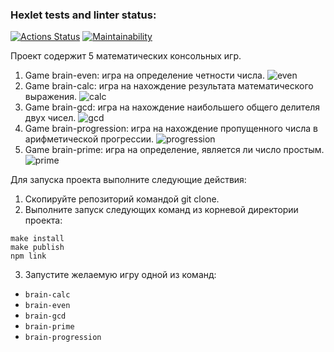 ### Hexlet tests and linter status:
[![Actions Status](https://github.com/E1iza/frontend-project-44/actions/workflows/hexlet-check.yml/badge.svg)](https://github.com/E1iza/frontend-project-44/actions)
[![Maintainability](https://api.codeclimate.com/v1/badges/a04beb7f04046d0d0199/maintainability)](https://codeclimate.com/github/E1iza/frontend-project-44/maintainability)

Проект содержит 5 математических консольных игр.
1) Game brain-even: игра на определение четности числа.
![even](https://github.com/E1iza/frontend-project-44/assets/74045567/3673e916-3332-447e-874b-0e99acc4d47f)
2) Game brain-calc: игра на нахождение результата математического выражения.
![calc](https://github.com/E1iza/frontend-project-44/assets/74045567/a930e1f3-b3b8-4b47-bdc4-cb39860f389c)
3) Game brain-gcd: игра на нахождение наибольшего общего делителя двух чисел.
![gcd](https://github.com/E1iza/frontend-project-44/assets/74045567/a80d9497-257a-4093-85dc-d6636ae9f3fa)
4) Game brain-progression: игра на нахождение пропущенного числа в арифметической прогрессии.
![progression](https://github.com/E1iza/frontend-project-44/assets/74045567/fc305f95-2971-4550-ac2a-d3f37980c15c)
5) Game brain-prime: игра на определение, является ли число простым.
![prime](https://github.com/E1iza/frontend-project-44/assets/74045567/12d1e445-ad09-4892-b01a-6c72ca240c26)

Для запуска проекта выполните следующие действия:
1) Скопируйте репозиторий командой git clone.
2) Выполните запуск следующих команд из корневой директории проекта:
```
make install
make publish
npm link
```
3) Запустите желаемую игру одной из команд:
- `brain-calc`
- `brain-even`
- `brain-gcd`
- `brain-prime`
- `brain-progression`
